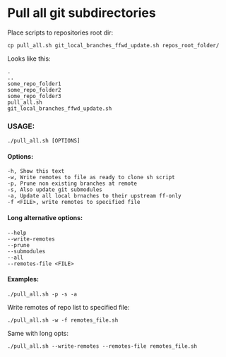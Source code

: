 # Pull all git subdirectories

Place scripts to repositories root dir:

``` shell
cp pull_all.sh git_local_branches_ffwd_update.sh repos_root_folder/
```

Looks like this:

``` shell
.
..
some_repo_folder1
some_repo_folder2
some_repo_folder3
pull_all.sh
git_local_branches_ffwd_update.sh
```

### USAGE:

``` shell
./pull_all.sh [OPTIONS]
```

#### Options:

    -h, Show this text
    -w, Write remotes to file as ready to clone sh script
    -p, Prune non existing branches at remote
    -s, Also update git submodules
    -a, Update all local brnaches to their upstream ff-only
    -f <FILE>, write remotes to specified file

#### Long alternative options:

    --help
    --write-remotes
    --prune
    --submodules
    --all
    --remotes-file <FILE>

#### Examples:

``` shell
./pull_all.sh -p -s -a
```

Write remotes of repo list to specified file:

``` shell
./pull_all.sh -w -f remotes_file.sh
```

Same with long opts:

``` shell
./pull_all.sh --write-remotes --remotes-file remotes_file.sh
```
